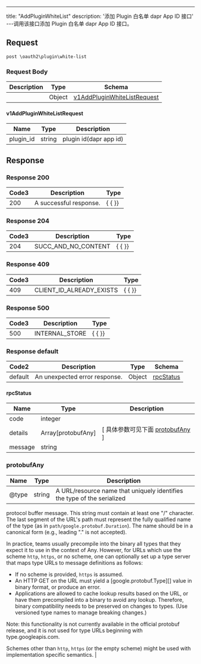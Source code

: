 ---
title: "AddPluginWhiteList"
description: '添加 Plugin 白名单 dapr App ID 接口'
---调用该接口添加 Plugin 白名单 dapr App ID 接口。



## Request


```
post \oauth2\plugin\white-list
```

### Request Body 
| Description | Type | Schema |
| ----------- | ------ | ------ |
|  | Object | [v1AddPluginWhiteListRequest](#v1AddPluginWhiteListRequest) |

#### v1AddPluginWhiteListRequest

| Name | Type | Description | 
| ---- | ---- | ----------- |     
| plugin_id | string | plugin id(dapr app id) |   



## Response

### Response  200
| Code3 | Description | Type | 
| ---- | ----------- | ------ | 
| 200 | A successful response. | {   { }} |

### Response  204
| Code3 | Description | Type | 
| ---- | ----------- | ------ | 
| 204 | SUCC_AND_NO_CONTENT | {   { }} |

### Response  409
| Code3 | Description | Type | 
| ---- | ----------- | ------ | 
| 409 | CLIENT_ID_ALREADY_EXISTS | {   { }} |

### Response  500
| Code3 | Description | Type | 
| ---- | ----------- | ------ | 
| 500 | INTERNAL_STORE | {   { }} |

### Response  default 
| Code2 | Description | Type | Schema |
| ---- | ----------- | ------ | ------ |
| default | An unexpected error response. | Object | [rpcStatus](#rpcStatus) |

#### rpcStatus

| Name | Type | Description | 
| ---- | ---- | ----------- |     
| code | integer |  |          
| details | Array[protobufAny] |  [ 具体参数可见下面 [protobufAny](#protobufAny) ] |       
| message | string |  |   

### protobufAny
| Name | Type | Description | 
| ---- | ---- | ----------- |     
| @type | string | A URL/resource name that uniquely identifies the type of the serialized
protocol buffer message. This string must contain at least
one "/" character. The last segment of the URL's path must represent
the fully qualified name of the type (as in
`path/google.protobuf.Duration`). The name should be in a canonical form
(e.g., leading "." is not accepted).

In practice, teams usually precompile into the binary all types that they
expect it to use in the context of Any. However, for URLs which use the
scheme `http`, `https`, or no scheme, one can optionally set up a type
server that maps type URLs to message definitions as follows:

* If no scheme is provided, `https` is assumed.
* An HTTP GET on the URL must yield a [google.protobuf.Type][]
  value in binary format, or produce an error.
* Applications are allowed to cache lookup results based on the
  URL, or have them precompiled into a binary to avoid any
  lookup. Therefore, binary compatibility needs to be preserved
  on changes to types. (Use versioned type names to manage
  breaking changes.)

Note: this functionality is not currently available in the official
protobuf release, and it is not used for type URLs beginning with
type.googleapis.com.

Schemes other than `http`, `https` (or the empty scheme) might be
used with implementation specific semantics. |   



